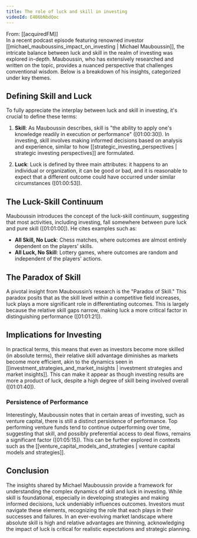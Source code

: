 ```yaml
---
title: The role of luck and skill in investing
videoId: E4B6bNbdQoc
---
```


From: [[acquiredFM]] <br/> 
In a recent podcast episode featuring renowned investor [[michael_mauboussins_impact_on_investing | Michael Mauboussin]], the intricate balance between luck and skill in the realm of investing was explored in-depth. Mauboussin, who has extensively researched and written on the topic, provides a nuanced perspective that challenges conventional wisdom. Below is a breakdown of his insights, categorized under key themes.

## Defining Skill and Luck

To fully appreciate the interplay between luck and skill in investing, it's crucial to define these terms:

1. **Skill**: As Mauboussin describes, skill is "the ability to apply one's knowledge readily in execution or performance" (<a class="yt-timestamp" data-t="01:00:30">[01:00:30]</a>). In investing, skill involves making informed decisions based on analysis and experience, similar to how [[strategic_investing_perspectives | strategic investing perspectives]] are formulated.

2. **Luck**: Luck is defined by three main attributes: it happens to an individual or organization, it can be good or bad, and it is reasonable to expect that a different outcome could have occurred under similar circumstances (<a class="yt-timestamp" data-t="01:00:53">[01:00:53]</a>).

## The Luck-Skill Continuum

Mauboussin introduces the concept of the luck-skill continuum, suggesting that most activities, including investing, fall somewhere between pure luck and pure skill (<a class="yt-timestamp" data-t="01:01:00">[01:01:00]</a>). He cites examples such as:

- **All Skill, No Luck**: Chess matches, where outcomes are almost entirely dependent on the players’ skills.
- **All Luck, No Skill**: Lottery games, where outcomes are random and independent of the players' actions.

## The Paradox of Skill

A pivotal insight from Mauboussin’s research is the "Paradox of Skill." This paradox posits that as the skill level within a competitive field increases, luck plays a more significant role in differentiating outcomes. This is largely because the relative skill gaps narrow, making luck a more critical factor in distinguishing performance (<a class="yt-timestamp" data-t="01:01:21">[01:01:21]</a>).

## Implications for Investing

In practical terms, this means that even as investors become more skilled (in absolute terms), their relative skill advantage diminishes as markets become more efficient, akin to the dynamics seen in [[investment_strategies_and_market_insights | investment strategies and market insights]]. This can make it appear as though investing results are more a product of luck, despite a high degree of skill being involved overall (<a class="yt-timestamp" data-t="01:01:40">[01:01:40]</a>).

### Persistence of Performance

Interestingly, Mauboussin notes that in certain areas of investing, such as venture capital, there is still a distinct persistence of performance. Top performing venture funds tend to continue outperforming over time, suggesting that skill, and possibly preferential access to deal flows, remains a significant factor (<a class="yt-timestamp" data-t="01:05:15">[01:05:15]</a>). This can be further explored in contexts such as the [[venture_capital_models_and_strategies | venture capital models and strategies]].

## Conclusion

The insights shared by Michael Mauboussin provide a framework for understanding the complex dynamics of skill and luck in investing. While skill is foundational, especially in developing strategies and making informed decisions, luck undeniably influences outcomes. Investors must navigate these elements, recognizing the role that each plays in their successes and failures. In an ever-evolving market landscape where absolute skill is high and relative advantages are thinning, acknowledging the impact of luck is critical for realistic expectations and strategic planning.